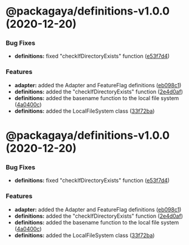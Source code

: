 # @packagaya/definitions-v1.0.0 (2020-12-20)

### Bug Fixes

-   **definitions:** fixed "checkIfDirectoryExists" function ([e53f7d4](https://github.com/Packagaya/Packagaya/commit/e53f7d45f8dfa6f1b75cf3bfdd11ff828dad5385))

### Features

-   **adapter:** added the Adapter and FeatureFlag definitions ([eb098c1](https://github.com/Packagaya/Packagaya/commit/eb098c1a55c43ab410cc5ef3c91de44feceb6c0e))
-   **definitions:** added the "checkIfDirectoryExists" function ([2e4d0af](https://github.com/Packagaya/Packagaya/commit/2e4d0af4ab97eeb2400c61ed0af64e226e9c18ab))
-   **definitions:** added the basename function to the local file system ([4a0400c](https://github.com/Packagaya/Packagaya/commit/4a0400c44640cc0719a008865f645e368cb88725))
-   **definitions:** added the LocalFileSystem class ([33f72ba](https://github.com/Packagaya/Packagaya/commit/33f72baf8f085e103f0bd69d721ecb65eeb5e5ba))

# @packagaya/definitions-v1.0.0 (2020-12-20)

### Bug Fixes

-   **definitions:** fixed "checkIfDirectoryExists" function ([e53f7d4](https://github.com/Packagaya/Packagaya/commit/e53f7d45f8dfa6f1b75cf3bfdd11ff828dad5385))

### Features

-   **adapter:** added the Adapter and FeatureFlag definitions ([eb098c1](https://github.com/Packagaya/Packagaya/commit/eb098c1a55c43ab410cc5ef3c91de44feceb6c0e))
-   **definitions:** added the "checkIfDirectoryExists" function ([2e4d0af](https://github.com/Packagaya/Packagaya/commit/2e4d0af4ab97eeb2400c61ed0af64e226e9c18ab))
-   **definitions:** added the basename function to the local file system ([4a0400c](https://github.com/Packagaya/Packagaya/commit/4a0400c44640cc0719a008865f645e368cb88725))
-   **definitions:** added the LocalFileSystem class ([33f72ba](https://github.com/Packagaya/Packagaya/commit/33f72baf8f085e103f0bd69d721ecb65eeb5e5ba))
